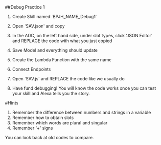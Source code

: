 ##Debug Practice 1 

1. Create Skill named 'BPJH_NAME_Debug1' 
2. Open 'SAV.json' and copy 
3. In the ADC, on the left hand side, under slot types, click 'JSON Editor' and REPLACE the code with what you just copied
4. Save Model and everything should update

5. Create the Lambda Function with the same name 
6. Connect Endpoints 
7. Open 'SAV.js' and REPLACE the code like we usually do 

8. Have fund debugging! You will know the code works once you can test your skill and Alexa tells you the story. 


#Hints 

1. Remember the difference between numbers and strings in a variable 
2. Remember how to obtain slots 
3. Remember which words are plural and singular
4. Remember '+' signs

You can look back at old codes to compare. 
